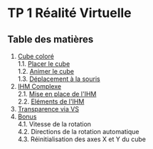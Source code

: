 # TP 1 Réalité Virtuelle

## Table des matières
1. [Cube coloré](https://github.com/yasminebenfredj/Realite-virtuelle/blob/main/rv-tp1/docs/Cube_color%C3%A9.PNG)  
1.1. [Placer le cube](https://github.com/yasminebenfredj/Realite-virtuelle/blob/main/rv-tp1/docs/Placer_le_cube.PNG)  
1.2. [Animer le cube](https://github.com/UCA-EPU-SI5-RV/rv-tp1-yasminebenfredj/commit/73811748cc97b2535a71b19dd708bee942ca0bb7)    
1.3. [Déplacement à la souris](https://github.com/UCA-EPU-SI5-RV/rv-tp1-yasminebenfredj/commit/1f6d9108b1fce126539e3af73832b6621030a924)    
2. [IHM Complexe](https://github.com/yasminebenfredj/Realite-virtuelle/blob/main/rv-tp1/docs/IHM_Complexe.PNG)    
2.1. [Mise en place de l'IHM](https://github.com/yasminebenfredj/Realite-virtuelle/blob/main/rv-tp1/docs/Mise_en_place_de_l'IHM.PNG)    
2.2. [Eléments de l'IHM](https://github.com/yasminebenfredj/Realite-virtuelle/blob/main/rv-tp1/docs/El%C3%A9ments_de_l'IHM.PNG)    
3. [Transparence via VS](https://github.com/yasminebenfredj/Realite-virtuelle/blob/main/rv-tp1/docs/Transparence_via_VS.PNG)    
4. [Bonus](https://github.com/yasminebenfredj/Realite-virtuelle/blob/main/rv-tp1/docs/Direction_Vitesse_et_reinitialisation.PNG)   
4.1. Vitesse de la rotation  
4.2. Directions de la rotation automatique   
4.3. Réinitialisation des axes X et Y du cube  
